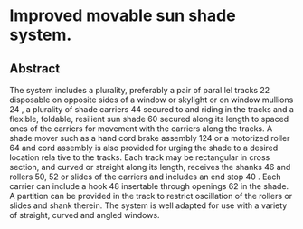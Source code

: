 # Improved movable sun shade system.

## Abstract
The system includes a plurality, preferably a pair of paral lel tracks 22 disposable on opposite sides of a window or skylight or on window mullions 24 , a plurality of shade carriers 44 secured to and riding in the tracks and a flexible, foldable, resilient sun shade 60 secured along its length to spaced ones of the carriers for movement with the carriers along the tracks. A shade mover such as a hand cord brake assembly 124 or a motorized roller 64 and cord assembly is also provided for urging the shade to a desired location rela tive to the tracks. Each track may be rectangular in cross section, and curved or straight along its length, receives the shanks 46 and rollers 50, 52 or slides of the carriers and includes an end stop 40 . Each carrier can include a hook 48 insertable through openings 62 in the shade. A partition can be provided in the track to restrict oscillation of the rollers or slides and shank therein. The system is well adapted for use with a variety of straight, curved and angled windows.
